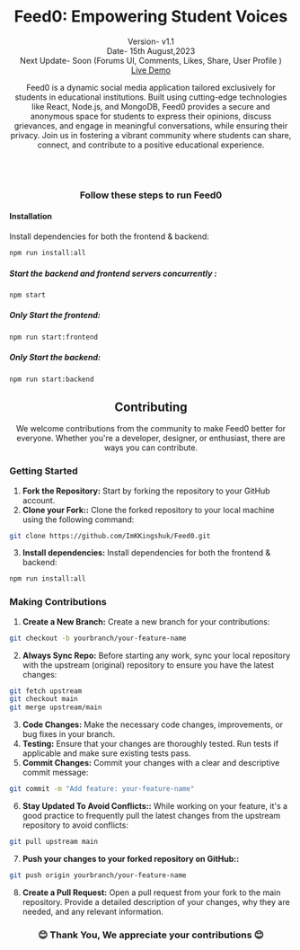 <h1 align="center">Feed0: Empowering Student Voices</h1>
<p align="center">Version- v1.1 <br>Date- 15th August,2023 <br>Next Update- Soon (Forums UI, Comments, Likes, Share, User Profile ) <br>
<a href="https://feed0.netlify.app">Live Demo</a></p>

<p align="center">Feed0 is a dynamic social media application tailored exclusively for students in educational institutions. Built using cutting-edge technologies like React, Node.js, and MongoDB, Feed0 provides a secure and anonymous space for students to express their opinions, discuss grievances, and engage in meaningful conversations, while ensuring their privacy. Join us in fostering a vibrant community where students can share, connect, and contribute to a positive educational experience.</p>

<br><br>

<h3 align="center">Follow these steps to run Feed0</h3>

#### Installation

Install dependencies for both the frontend & backend:

```bash
npm run install:all
```

##### Start the backend and frontend servers concurrently :

```bash
npm start
```

##### Only Start the frontend:

```bash
npm run start:frontend
```

##### Only Start the backend:

```bash
npm run start:backend
```

<h2 align="center">Contributing</h2>
<p align="center">We welcome contributions from the community to make Feed0 better for everyone. Whether you're a developer, designer, or enthusiast, there are ways you can contribute.</p>

### Getting Started

1. **Fork the Repository:** Start by forking the repository to your GitHub account.
2. **Clone your Fork::** Clone the forked repository to your local machine using the following command:

```bash
git clone https://github.com/ImKKingshuk/Feed0.git

```

3. **Install dependencies:** Install dependencies for both the frontend & backend:

```bash
npm run install:all
```

### Making Contributions

1. **Create a New Branch:** Create a new branch for your contributions:

```bash
git checkout -b yourbranch/your-feature-name

```

2. **Always Sync Repo:** Before starting any work, sync your local repository with the upstream (original) repository to ensure you have the latest changes:

```bash
git fetch upstream
git checkout main
git merge upstream/main

```

3. **Code Changes:** Make the necessary code changes, improvements, or bug fixes in your branch.
4. **Testing:** Ensure that your changes are thoroughly tested. Run tests if applicable and make sure existing tests pass.
5. **Commit Changes:** Commit your changes with a clear and descriptive commit message:

```bash
git commit -m "Add feature: your-feature-name"

```

6. **Stay Updated To Avoid Conflicts::** While working on your feature, it's a good practice to frequently pull the latest changes from the upstream repository to avoid conflicts:

```bash
git pull upstream main

```

7. **Push your changes to your forked repository on GitHub::**

```bash
git push origin yourbranch/your-feature-name

```

8. **Create a Pull Request:** Open a pull request from your fork to the main repository. Provide a detailed description of your changes, why they are needed, and any relevant information.

<h3 align="center">😊 Thank You, We appreciate your contributions 😊</h3>
